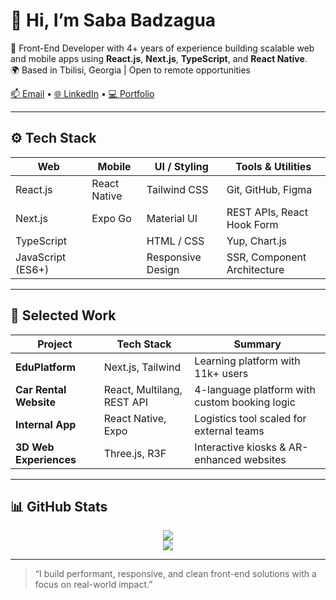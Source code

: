 # 👋 Hi, I’m Saba Badzagua

🎯 Front-End Developer with 4+ years of experience building scalable web and mobile apps using **React.js**, **Next.js**, **TypeScript**, and **React Native**.  
🌍 Based in Tbilisi, Georgia | Open to remote opportunities

[📫 Email](mailto:saba.badzaghua@outlook.com) • [🌐 LinkedIn](https://www.linkedin.com/in/saba-badzaghua) • [💻 Portfolio](https://github.com/Badzagh)

---

## ⚙️ Tech Stack

| Web               | Mobile            | UI / Styling        | Tools & Utilities         |
|------------------|-------------------|---------------------|----------------------------|
| React.js          | React Native      | Tailwind CSS         | Git, GitHub, Figma         |
| Next.js           | Expo Go           | Material UI          | REST APIs, React Hook Form |
| TypeScript        |                   | HTML / CSS           | Yup, Chart.js              |
| JavaScript (ES6+) |                   | Responsive Design    | SSR, Component Architecture|

---

## 🚀 Selected Work

| Project               | Tech Stack                | Summary                                           |
|-----------------------|---------------------------|---------------------------------------------------|
| **EduPlatform**       | Next.js, Tailwind         | Learning platform with 11k+ users                 |
| **Car Rental Website**| React, Multilang, REST API| 4-language platform with custom booking logic     |
| **Internal App**      | React Native, Expo        | Logistics tool scaled for external teams          |
| **3D Web Experiences**| Three.js, R3F             | Interactive kiosks & AR-enhanced websites         |

---

## 📊 GitHub Stats

<p align="center">
  <img src="https://github-readme-stats.vercel.app/api?username=Badzagh&show_icons=true&theme=tokyonight" />
  <br/>
  <img src="https://github-readme-stats.vercel.app/api/top-langs/?username=Badzagh&layout=compact&theme=tokyonight" />
</p>

---

> “I build performant, responsive, and clean front-end solutions with a focus on real-world impact.”


<!--
**Badzagh/Badzagh** is a ✨ _special_ ✨ repository because its `README.md` (this file) appears on your GitHub profile.

Here are some ideas to get you started:

- 🔭 I’m currently working on ...
- 🌱 I’m currently learning ...
- 👯 I’m looking to collaborate on ...
- 🤔 I’m looking for help with ...
- 💬 Ask me about ...
- 📫 How to reach me: ...
- 😄 Pronouns: ...
- ⚡ Fun fact: ...
-->
